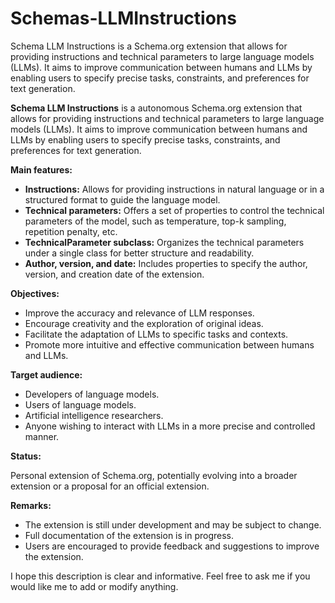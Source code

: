 # Schemas-LLMInstructions
Schema LLM Instructions is a Schema.org extension that allows for providing instructions and technical parameters to large language models (LLMs). It aims to improve communication between humans and LLMs by enabling users to specify precise tasks, constraints, and preferences for text generation.


**Schema LLM Instructions** is a autonomous Schema.org extension that allows for providing instructions and technical parameters to large language models (LLMs). It aims to improve communication between humans and LLMs by enabling users to specify precise tasks, constraints, and preferences for text generation.

**Main features:**

* **Instructions:** Allows for providing instructions in natural language or in a structured format to guide the language model.
* **Technical parameters:** Offers a set of properties to control the technical parameters of the model, such as temperature, top-k sampling, repetition penalty, etc.
* **TechnicalParameter subclass:** Organizes the technical parameters under a single class for better structure and readability.
* **Author, version, and date:** Includes properties to specify the author, version, and creation date of the extension.

**Objectives:**

* Improve the accuracy and relevance of LLM responses.
* Encourage creativity and the exploration of original ideas.
* Facilitate the adaptation of LLMs to specific tasks and contexts.
* Promote more intuitive and effective communication between humans and LLMs.

**Target audience:**

* Developers of language models.
* Users of language models.
* Artificial intelligence researchers.
* Anyone wishing to interact with LLMs in a more precise and controlled manner.

**Status:**

Personal extension of Schema.org, potentially evolving into a broader extension or a proposal for an official extension.

**Remarks:**

* The extension is still under development and may be subject to change.
* Full documentation of the extension is in progress.
* Users are encouraged to provide feedback and suggestions to improve the extension.

I hope this description is clear and informative. Feel free to ask me if you would like me to add or modify anything.
